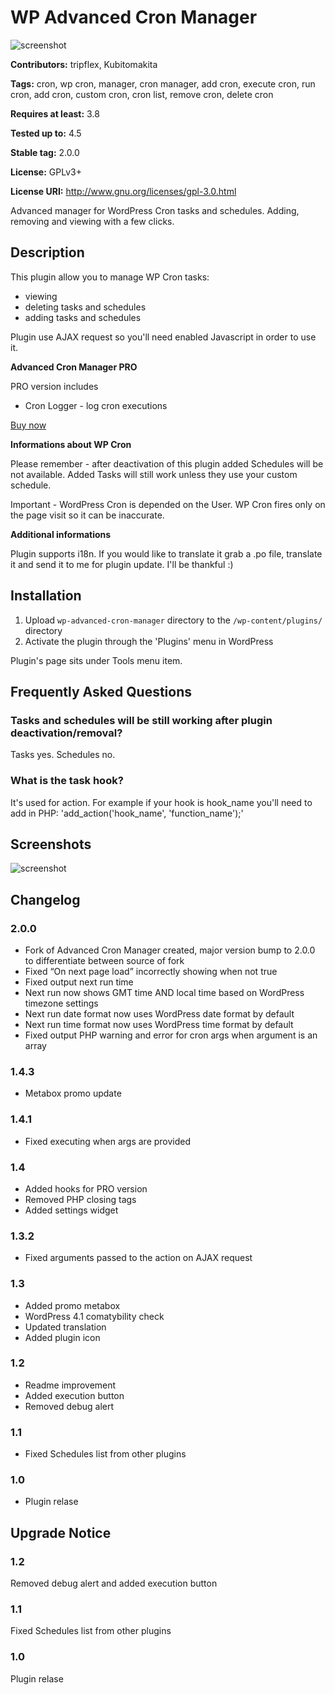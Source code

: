 # WP Advanced Cron Manager #

![screenshot](https://smyl.es/img/Screenshot_2016-04-18_10-04-59_PM.png)

**Contributors:** tripflex, Kubitomakita
  
**Tags:** cron, wp cron, manager, cron manager, add cron, execute cron, run cron, add cron, custom cron, cron list, remove cron, delete cron
  
**Requires at least:** 3.8
  
**Tested up to:** 4.5
  
**Stable tag:** 2.0.0
  
**License:** GPLv3+
  
**License URI:** http://www.gnu.org/licenses/gpl-3.0.html
  

Advanced manager for WordPress Cron tasks and schedules. Adding, removing and viewing with a few clicks. 

## Description ##

This plugin allow you to manage WP Cron tasks:

* viewing
* deleting tasks and schedules
* adding tasks and schedules

Plugin use AJAX request so you'll need enabled Javascript in order to use it.

**Advanced Cron Manager PRO**

PRO version includes

* Cron Logger - log cron executions

[Buy now](http://underdev.it/downloads/advanced-cron-manager-pro/ "Advanced Cron Manager PRO")

**Informations about WP Cron**

Please remember - after deactivation of this plugin added Schedules will be not available. Added Tasks will still work unless they use your custom schedule.

Important - WordPress Cron is depended on the User. WP Cron fires only on the page visit so it can be inaccurate.

**Additional informations**

Plugin supports i18n. If you would like to translate it grab a .po file, translate it and send it to me for plugin update. I'll be thankful :)

## Installation ##

1. Upload `wp-advanced-cron-manager` directory to the `/wp-content/plugins/` directory
1. Activate the plugin through the 'Plugins' menu in WordPress

Plugin's page sits under Tools menu item.

## Frequently Asked Questions ##

### Tasks and schedules will be still working after plugin deactivation/removal? ###

Tasks yes. Schedules no.

### What is the task hook? ###

It's used for action. For example if your hook is hook_name you'll need to add in PHP:
'add_action('hook_name', 'function_name');'

## Screenshots ##
![screenshot](https://smyl.es/img/Screenshot_2016-04-18_10-04-59_PM.png)

## Changelog ##

### 2.0.0 ###
* Fork of Advanced Cron Manager created, major version bump to 2.0.0 to differentiate between source of fork
* Fixed “On next page load” incorrectly showing when not true
* Fixed output next run time
* Next run now shows GMT time AND local time based on WordPress timezone settings
* Next run date format now uses WordPress date format by default
* Next run time format now uses WordPress time format by default
* Fixed output PHP warning and error for cron args when argument is an array

### 1.4.3 ###
* Metabox promo update

### 1.4.1 ###
* Fixed executing when args are provided

### 1.4 ###
* Added hooks for PRO version
* Removed PHP closing tags
* Added settings widget

### 1.3.2 ###
* Fixed arguments passed to the action on AJAX request

### 1.3 ###
* Added promo metabox
* WordPress 4.1 comatybility check
* Updated translation
* Added plugin icon

### 1.2 ###
* Readme improvement
* Added execution button
* Removed debug alert

### 1.1 ###
* Fixed Schedules list from other plugins

### 1.0 ###
* Plugin relase

## Upgrade Notice ##

### 1.2 ###
Removed debug alert and added execution button

### 1.1 ###
Fixed Schedules list from other plugins

### 1.0 ###
Plugin relase